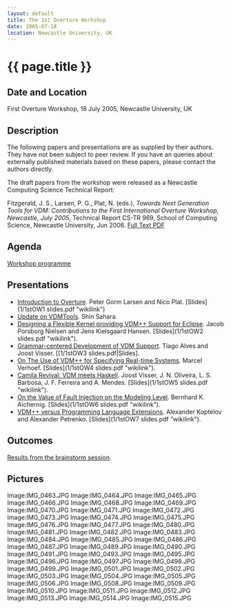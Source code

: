 ```yaml
---
layout: default
title: The 1st Overture Workshop
date: 2005-07-18
location: Newcastle University, UK
---
```


# {{ page.title }}

Date and Location
-----------------

First Overture Workshop, 18 July 2005, Newcastle University, UK

Description
-----------

The following papers and presentations are as supplied by their authors.
They have not been subject to peer review. If you have an queries about
externally published materials based on these papers, please contact the
authors directly.

The draft papers from the workshop were released as a Newcastle
Computing Science Technical Report:

Fitzgerald, J. S., Larsen, P. G., Plat, N. (eds.), *Towards Next
Generation Tools for VDM: Contributions to the First International
Overture Workshop, Newcastle, July 2005*, Technical Report CS-TR 969,
School of Computing Science, Newcastle University, Jun 2006. [Full Text
PDF](http://www.cs.ncl.ac.uk/research/pubs/trs/papers/969.pdf)

Agenda
------

[Workshop programme](1stOWProgramme.pdf "wikilink")

Presentations
-------------

-   [Introduction to Overture](1/1stOW1.pdf "wikilink"). Peter Gorm Larsen
    and Nico Plat. [Slides](1/1stOW1 slides.pdf "wikilink")
-   [Update on VDMTools](1/1stOWSahara.pdf "wikilink"). Shin Sahara.
-   [Designing a Flexible Kernel providing VDM++ Support for
    Eclipse](1stOW2.pdf "wikilink"). Jacob Porsborg Nielsen and Jens
    Kielsgaard Hansen. [Slides](1/1stOW2 slides.pdf "wikilink").
-   [Grammar-centered Development of VDM
    Support](1stOW3.pdf "wikilink"). Tiago Alves and Joost Visser.
    [[1/1stOW3 slides.pdf|Slides].
-   [On The Use of VDM++ for Specifying Real-time
    Systems](1/1stOW4.pdf "wikilink"). Marcel Verhoef.
    [Slides](1/1stOW4 slides.pdf "wikilink").
-   [Camila Revival: VDM meets Haskell](1/1stOW5.pdf "wikilink"). Joost
    Visser, J. N. Oliveira, L. S. Barbosa, J. F. Ferreira and A. Mendes.
    [Slides](1/1stOW5 slides.pdf "wikilink").
-   [On the Value of Fault Injection on the Modeling
    Level](1/1stOW6.pdf "wikilink"). Bernhard K. Aichernig.
    [Slides](1/1stOW6 slides.pdf "wikilink").
-   [VDM++ versus Programming Language
    Extensions](1/1stOW7.pdf "wikilink"). Alexander Koptelov and Alexander
    Petrenko. [Slides](1/1stOW7 slides.pdf "wikilink").

Outcomes
--------

[Results from the brainstorm session](1/1stOWBrainstorm.pdf "wikilink").

Pictures
--------

Image:IMG\_0463.JPG Image:IMG\_0464.JPG Image:IMG\_0465.JPG
Image:IMG\_0466.JPG Image:IMG\_0468.JPG Image:IMG\_0469.JPG
Image:IMG\_0470.JPG Image:IMG\_0471.JPG Image:IMG\_0472.JPG
Image:IMG\_0473.JPG Image:IMG\_0474.JPG Image:IMG\_0475.JPG
Image:IMG\_0476.JPG Image:IMG\_0477.JPG Image:IMG\_0480.JPG
Image:IMG\_0481.JPG Image:IMG\_0482.JPG Image:IMG\_0483.JPG
Image:IMG\_0484.JPG Image:IMG\_0485.JPG Image:IMG\_0486.JPG
Image:IMG\_0487.JPG Image:IMG\_0489.JPG Image:IMG\_0490.JPG
Image:IMG\_0491.JPG Image:IMG\_0493.JPG Image:IMG\_0495.JPG
Image:IMG\_0496.JPG Image:IMG\_0497.JPG Image:IMG\_0498.JPG
Image:IMG\_0499.JPG Image:IMG\_0501.JPG Image:IMG\_0502.JPG
Image:IMG\_0503.JPG Image:IMG\_0504.JPG Image:IMG\_0505.JPG
Image:IMG\_0506.JPG Image:IMG\_0508.JPG Image:IMG\_0509.JPG
Image:IMG\_0510.JPG Image:IMG\_0511.JPG Image:IMG\_0512.JPG
Image:IMG\_0513.JPG Image:IMG\_0514.JPG Image:IMG\_0515.JPG
